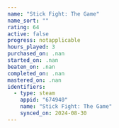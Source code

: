 ```yaml
---
name: "Stick Fight: The Game"
name_sort: ""
rating: 64
active: false
progress: notapplicable
hours_played: 3
purchased_on: .nan
started_on: .nan
beaten_on: .nan
completed_on: .nan
mastered_on: .nan
identifiers:
  - type: steam
    appid: "674940"
    name: "Stick Fight: The Game"
    synced_on: 2024-08-30
---
```

